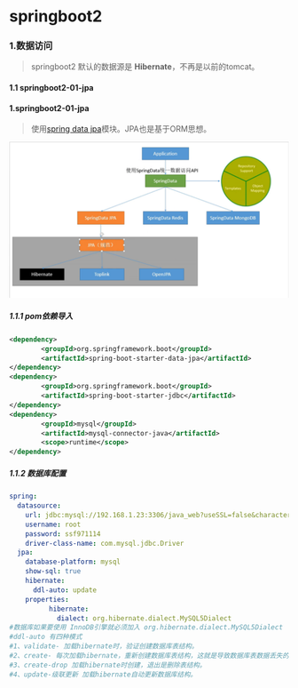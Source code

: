 # springboot2
### 1.数据访问

> springboot2 默认的数据源是 **Hibernate**，不再是以前的tomcat。

#### 1.1 springboot2-01-jpa
#### 1.springboot2-01-jpa
> 使用[spring data jpa](https://docs.spring.io/spring-data/jpa/docs/2.1.0.RC1/reference/html/)模块。JPA也是基于ORM思想。

![](img/springdata.png)

##### 1.1.1 pom依赖导入

~~~xml
<dependency>
		<groupId>org.springframework.boot</groupId>
		<artifactId>spring-boot-starter-data-jpa</artifactId>
</dependency>
<dependency>
		<groupId>org.springframework.boot</groupId>
		<artifactId>spring-boot-starter-jdbc</artifactId>
</dependency>
<dependency>
		<groupId>mysql</groupId>
		<artifactId>mysql-connector-java</artifactId>
		<scope>runtime</scope>
</dependency>
~~~

##### 1.1.2 数据库配置
~~~yml
spring:
  datasource:
    url: jdbc:mysql://192.168.1.23:3306/java_web?useSSL=false&characterEncoding=utf-8
    username: root
    password: ssf971114
    driver-class-name: com.mysql.jdbc.Driver
  jpa:
    database-platform: mysql
    show-sql: true
    hibernate:
      ddl-auto: update
    properties:
          hibernate:
            dialect: org.hibernate.dialect.MySQL5Dialect
#数据库如果要使用 InnoDB引擎就必须加入 org.hibernate.dialect.MySQL5Dialect
#ddl-auto 有四种模式
#1、validate- 加载hibernate时，验证创建数据库表结构。
#2、create- 每次加载hibernate，重新创建数据库表结构，这就是导致数据库表数据丢失的原因。
#3、create-drop 加载hibernate时创建，退出是删除表结构。
#4、update-级联更新 加载hibernate自动更新数据库结构。
~~~

